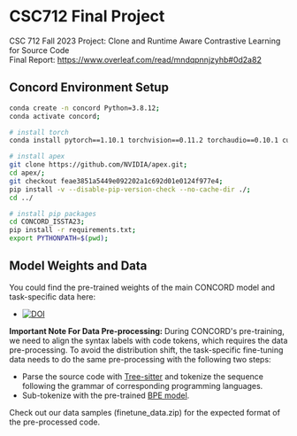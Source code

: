 # CSC712 Final Project
CSC 712 Fall 2023 Project: Clone and Runtime Aware Contrastive Learning for Source Code \
Final Report: https://www.overleaf.com/read/mndqpnnjzyhb#0d2a82


## Concord Environment Setup
```bash
conda create -n concord Python=3.8.12;
conda activate concord;

# install torch
conda install pytorch==1.10.1 torchvision==0.11.2 torchaudio==0.10.1 cudatoolkit=11.3 -c pytorch -c conda-forge;

# install apex
git clone https://github.com/NVIDIA/apex.git;
cd apex/;
git checkout feae3851a5449e092202a1c692d01e0124f977e4;
pip install -v --disable-pip-version-check --no-cache-dir ./;
cd ../

# install pip packages
cd CONCORD_ISSTA23;
pip install -r requirements.txt;
export PYTHONPATH=$(pwd);
```

## Model Weights and Data

You could find the pre-trained weights of the main CONCORD model and task-specific data here:

- [![DOI](https://zenodo.org/badge/DOI/10.5281/zenodo.8393793.svg)](https://doi.org/10.5281/zenodo.8393793)

__Important Note For Data Pre-processing:__ During CONCORD's pre-training, we need to align the syntax labels with code tokens, which requires the data pre-processing. To avoid the distribution shift, the task-specific fine-tuning data needs to do the same pre-processing with the following two steps:
- Parse the source code with [Tree-sitter](https://github.com/tree-sitter/py-tree-sitter) and tokenize the sequence following the grammar of corresponding programming languages. 
- Sub-tokenize with the pre-trained [BPE model](vocab/multilingual_5k_repo_50k_vocab.model).

Check out our data samples (finetune_data.zip) for the expected format of the pre-processed code.
